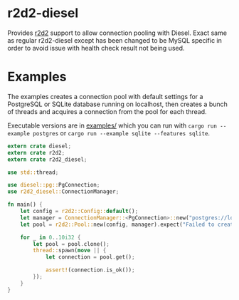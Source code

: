 r2d2-diesel
===========

Provides [r2d2](https://github.com/sfackler/r2d2) support to allow connection pooling with Diesel.  Exact same as regular r2d2-diesel except has been changed to be MySQL specific in order to avoid issue with health check result not being used.

Examples
========

The examples creates a connection pool with default settings for a PostgreSQL or
SQLite database running on localhost, then creates a bunch of threads and
acquires a connection from the pool for each thread.

Executable versions are in [examples/](examples/) which you can run with
`cargo run --example postgres` or
`cargo run --example sqlite --features sqlite`.


```rust
extern crate diesel;
extern crate r2d2;
extern crate r2d2_diesel;

use std::thread;

use diesel::pg::PgConnection;
use r2d2_diesel::ConnectionManager;

fn main() {
    let config = r2d2::Config::default();
    let manager = ConnectionManager::<PgConnection>::new("postgres://localhost/");
    let pool = r2d2::Pool::new(config, manager).expect("Failed to create pool.");

    for _ in 0..10i32 {
        let pool = pool.clone();
        thread::spawn(move || {
            let connection = pool.get();

            assert!(connection.is_ok());
        });
    }
}
```
